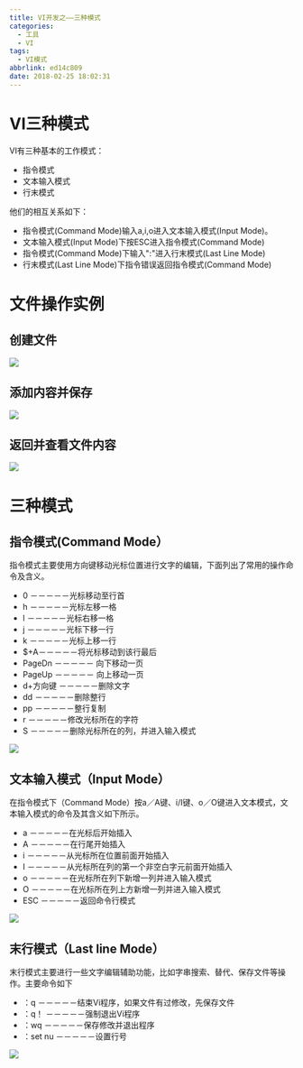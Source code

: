 ```yaml
---
title: VI开发之——三种模式
categories:
  - 工具
  - VI
tags:
  - VI模式
abbrlink: ed14c809
date: 2018-02-25 18:02:31
---
```

# VI三种模式
VI有三种基本的工作模式：  

- 指令模式
- 文本输入模式
- 行末模式

他们的相互关系如下：  

- 指令模式(Command Mode)输入a,i,o进入文本输入模式(Input Mode)。
- 文本输入模式(Input Mode)下按ESC进入指令模式(Command Mode)  
- 指令模式(Command Mode)下输入":"进入行末模式(Last Line Mode) 
- 行末模式(Last Line Mode)下指令错误返回指令模式(Command Mode)  

<!--more-->  
# 文件操作实例
## 创建文件
![][0]
## 添加内容并保存
![][1]
## 返回并查看文件内容
![][2]
# 三种模式

## 指令模式(Command Mode）

指令模式主要使用方向键移动光标位置进行文字的编辑，下面列出了常用的操作命令及含义。  

- 0  －－－－－光标移动至行首
- h  －－－－－光标左移一格
- l  －－－－－光标右移一格
- j  －－－－－光标下移一行
- k  －－－－－光标上移一行
- $+A－－－－－将光标移动到该行最后
- PageDn －－－－－ 向下移动一页
- PageUp －－－－－ 向上移动一页
- d+方向键 －－－－－删除文字
- dd －－－－－删除整行
- pp －－－－－整行复制
- r  －－－－－修改光标所在的字符
- S  －－－－－删除光标所在的列，并进入输入模式

![][3]
## 文本输入模式（Input Mode）
在指令模式下（Command Mode）按a／A键、i/I键、o／O键进入文本模式，文本输入模式的命令及其含义如下所示。  

- a －－－－－在光标后开始插入
- A －－－－－在行尾开始插入
- i －－－－－从光标所在位置前面开始插入
- I －－－－－从光标所在列的第一个非空白字元前面开始插入
- o －－－－－在光标所在列下新增一列并进入输入模式
- O －－－－－在光标所在列上方新增一列并进入输入模式
- ESC －－－－－返回命令行模式

![][4]
## 末行模式（Last line Mode）
末行模式主要进行一些文字编辑辅助功能，比如字串搜索、替代、保存文件等操作。主要命令如下  

- ：q －－－－－结束Vi程序，如果文件有过修改，先保存文件
- ：q！ －－－－－强制退出Vi程序
- ：wq  －－－－－保存修改并退出程序
- ：set nu －－－－－设置行号

![][6]


[0]: https://raw.githubusercontent.com/PGzxc/CDN/master/blog-image/vi-touch-file.png
[1]: https://raw.githubusercontent.com/PGzxc/CDN/master/blog-image/vi-file-save.png
[2]: https://raw.githubusercontent.com/PGzxc/CDN/master/blog-image/vi-file-read.png
[3]: https://raw.githubusercontent.com/PGzxc/CDN/master/blog-image/vi-order-mode.png
[4]: https://raw.githubusercontent.com/PGzxc/CDN/master/blog-image/vi-add-mode.png
[5]: https://raw.githubusercontent.com/PGzxc/CDN/master/blog-image/vi-see-mode.png
[6]: https://raw.githubusercontent.com/PGzxc/CDN/master/blog-image/vi-hangmo-mode.png